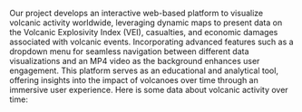 Our project develops an interactive web-based platform to visualize volcanic activity worldwide, leveraging dynamic maps to present data on the Volcanic Explosivity Index (VEI), casualties, and economic damages associated with volcanic events. Incorporating advanced features such as a dropdown menu for seamless navigation between different data visualizations and an MP4 video as the background enhances user engagement. This platform serves as an educational and analytical tool, offering insights into the impact of volcanoes over time through an immersive user experience. Here is some data about volcanic activity over time:
